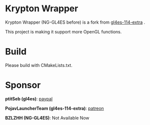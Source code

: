 Krypton Wrapper
====

Krypton Wrapper (NG-GL4ES before) is a fork from [gl4es-114-extra](https://github.com/PojavLauncherTeam/gl4es-114-extra) . 

This project is making it support more OpenGL functions.

Build
====

Please build with CMakeLists.txt.

Sponsor
====

**ptitSeb (gl4es)**: [paypal](https://paypal.me/0ptitSeb)

**PojavLauncherTeam (gl4es-114-extra)**: [patreon](https://patreon.com/pojavlauncher)

**BZLZHH (NG-GL4ES)**: Not Available Now